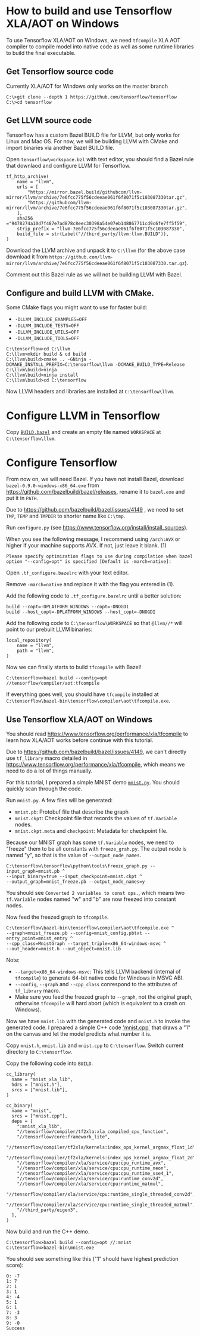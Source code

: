 # How to build and use Tensorflow XLA/AOT on Windows

To use Tensorflow XLA/AOT on Windows, we need `tfcompile` XLA AOT compiler to
compile model into native code as well as some runtime libraries to build the
final executable.

## Get Tensorflow source code

Currently XLA/AOT for Windows only works on the master branch

```
C:\>git clone --depth 1 https://github.com/tensorflow/tensorflow
C:\>cd tensorflow
```

## Get LLVM source code

Tensorflow has a custom Bazel BUILD file for LLVM, but only works for Linux and
Mac OS. For now, we will be building LLVM with CMake and import binaries via
another Bazel BUILD file.

Open `tensorflow\workspace.bzl` with text editor, you should find a Bazel rule
that downlaod and configure LLVM for Tensorflow.

```
tf_http_archive(
    name = "llvm",
    urls = [
        "https://mirror.bazel.build/githubcom/llvm-mirror/llvm/archive/7e6fcc775f56cdeeae061f6f8071f5c103087330tar.gz",
        "https://githubcom/llvm-mirror/llvm/archive/7e6fcc775f56cdeeae061f6f8071f5c103087330tar.gz",
    ],
    sha256 ="9478274a10d7f487e7ad878c8eec30398a54e07eb148867711cd9c6fe7ff5f59",
    strip_prefix = "llvm-7e6fcc775f56cdeeae061f6f8071f5c103087330",
    build_file = str(Label("//third_party/llvm:llvm.BUILD")),
)
```

Download the LLVM archive and unpack it to `C:\llvm` (for the above case
download it from
`https://github.com/llvm-mirror/llvm/archive/7e6fcc775f56cdeeae061f6f8071f5c103087330.tar.gz`).

Comment out this Bazel rule as we will not be building LLVM with Bazel.

## Configure and build LLVM with CMake.

Some CMake flags you might want to use for faster build:

- `-DLLVM_INCLUDE_EXAMPLES=OFF`
- `-DLLVM_INCLUDE_TESTS=OFF`
- `-DLLVM_INCLUDE_UTILS=OFF`
- `-DLLVM_INCLUDE_TOOLS=OFF`

```
C:\tensorflow>cd C:\llvm
C:\llvm>mkdir build & cd build
C:\llvm\build>cmake .. -GNinja -DCMAKE_INSTALL_PREFIX=C:\tensorflow\llvm -DCMAKE_BUILD_TYPE=Release
C:\llvm\build>ninja
C:\llvm\build>ninja install
C:\llvm\build>cd C:\tensorflow
```

Now LLVM headers and libraries are installed at `C:\tensorflow\llvm`.

# Configure LLVM in Tensorflow

Copy [`BUILD.bazel`](BUILD.bazel) and create an empty file named `WORKSPACE` at `C:\tensorflow\llvm`.

# Configure Tensorflow

From now on, we will need Bazel. If you have not install Bazel, download
`bazel-0.9.0-windows-x86_64.exe` from https://github.com/bazelbuild/bazel/releases,
rename it to `bazel.exe` and put it in `PATH`.

Due to https://github.com/bazelbuild/bazel/issues/4149 , we need to set `TMP`,
`TEMP` and `TMPDIR` to shorter name like `C:\tmp`.

Run `configure.py` (see https://www.tensorflow.org/install/install_sources).

When you see the following message, I recommend using `/arch:AVX` or higher if your machine supports
AVX. If not, just leave it blank. (1)

```
Please specify optimization flags to use during compilation when bazel option "--config=opt" is specified [Default is -march=native]:
```

Open `.tf_configure.bazelrc` with your text editor.

Remove `-march=native` and replace it with the flag you entered in (1).

Add the following code to `.tf_configure.bazelrc` until a better solution:

```
build --copt=-DPLATFORM_WINDOWS --copt=-DNOGDI
build --host_copt=-DPLATFORM_WINDOWS --host_copt=-DNOGDI
```

Add the following code to `C:\tensorflow\WORKSPACE` so that `@llvm//*` will
point to our prebuilt LLVM binaries:

```
local_repository(
    name = "llvm",
    path = "llvm",
)
```

Now we can finally starts to build `tfcompile` with Bazel!

```
C:\tensorflow>bazel build --config=opt //tensorflow/compiler/aot:tfcompile
```

If everything goes well, you should have `tfcompile` installed at
`C:\tensorflow\bazel-bin\tensorflow\compiler\aot\tfcompile.exe`.

## Use Tensorflow XLA/AOT on Windows

You should read https://www.tensorflow.org/performance/xla/tfcompile to learn
how XLA/AOT works before continue with this tutorial.

Due to https://github.com/bazelbuild/bazel/issues/4149, we can't directly use
`tf_library` macro detailed in https://www.tensorflow.org/performance/xla/tfcompile, which means we need to
do a lot of things manually.

For this tutorial, I prepared a simple MNIST demo [`mnist.py`](mnist.py). You
should quickly scan through the code.

Run `mnist.py`. A few files will be generated:

- `mnist.pb`: Protobuf file that describe the graph
- `mnist.ckpt`: Checkpoint file that records the values of `tf.Variable` nodes.
- `mnist.ckpt.meta` and `checkpoint`: Metadata for checkpoint file.

Because our MNIST graph has some `tf.Variable` nodes, we need to "freeze" them
to be all constants with `freeze_grah.py`. The output node is named "y", so that
is the value of `--output_node_names`. 

```
C:\tensorflow\tensorflow\python\tools\freeze_graph.py --input_graph=mnist.pb ^
--input_binary=true --input_checkpoint=mnist.ckpt ^
--output_graph=mnist_freeze.pb --output_node_names=y
```

You should see `Converted 2 variables to const ops.`, which means two `tf.Variable` nodes named "w" and "b" are now freezed into constant nodes.

Now feed the freezed graph to `tfcompile`.

```
C:\tensorflow\bazel-bin\tensorflow\compiler\aot\tfcompile.exe ^
--graph=mnist_freeze.pb --config=mnist_config.pbtxt --entry_point=mnist_entry ^
--cpp_class=MnistGraph --target_triple=x86_64-windows-msvc ^
--out_header=mnist.h --out_object=mnist.lib
```

Note:

- `--target=x86_64-windows-msvc`: This tells LLVM backend (internal of
`tfcompile`) to generate 64-bit native code for Windows in MSVC ABI.
- `--config`, `--graph` and `--cpp_class` conrespond to the attributes of `tf_library` macro.
- Make sure you feed the freezed graph to `--graph`, not the original graph,
otherwise `tfcompile` will hard abort (which is equivalent to a crash on
Windows).

Now we have `mnist.lib` with the generated code and `mnist.h` to invoke the
generated code. I prepared a simple C++ code ['mnist.cpp`](mnist.cpp) that draws
a "1" on the canvas and let the model predicts what number it is.

Copy `mnist.h`, `mnist.lib` and `mnist.cpp` to `C:\tensorflow`. Switch current
directory to `C:\tensorflow`.

Copy the following code into `BUILD`.

```
cc_library(
  name = "mnist_xla_lib",
  hdrs = ["mnist.h"],
  srcs = ["mnist.lib"],
)

cc_binary(
  name = "mnist",
  srcs = ["mnist.cpp"],
  deps = [
    ":mnist_xla_lib",
    "//tensorflow/compiler/tf2xla:xla_compiled_cpu_function",
    "//tensorflow/core:framework_lite",
    "//tensorflow/compiler/tf2xla/kernels:index_ops_kernel_argmax_float_1d",
    "//tensorflow/compiler/tf2xla/kernels:index_ops_kernel_argmax_float_2d",
    "//tensorflow/compiler/xla/service/cpu:cpu_runtime_avx",
    "//tensorflow/compiler/xla/service/cpu:cpu_runtime_neon",
    "//tensorflow/compiler/xla/service/cpu:cpu_runtime_sse4_1",
    "//tensorflow/compiler/xla/service/cpu:runtime_conv2d",
    "//tensorflow/compiler/xla/service/cpu:runtime_matmul",
    "//tensorflow/compiler/xla/service/cpu:runtime_single_threaded_conv2d",
    "//tensorflow/compiler/xla/service/cpu:runtime_single_threaded_matmul",
    "//third_party/eigen3",
  ],
)
```

Now build and run the C++ demo.

```
C:\tensorflow>bazel build --config=opt //:mnist
C:\tensorflow>bazel-bin\mnist.exe
```

You should see something like this ("1" should have highest prediction score):

```
0: -7
1: 7
2: 1
3: 1
4: -4
5: 1
6: 1
7: -3
8: 3
9: -0
Success
```